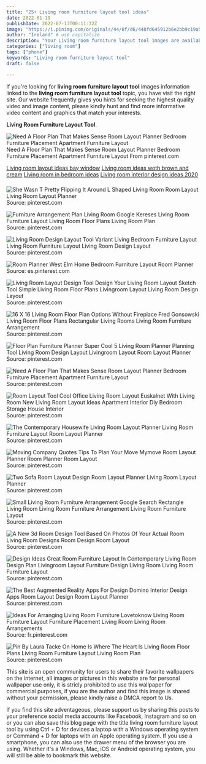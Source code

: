 ```yaml
---
title: "25+ Living room furniture layout tool ideas"
date: 2022-01-19
publishDate: 2022-07-13T00:11:32Z
image: "https://i.pinimg.com/originals/44/8f/d6/448fd645912b6e2bb9c19a5c082ad43f.jpg"
author: "Ireland" # use capitalize
description: "Your Living room furniture layout tool images are available. Living room furniture layout tool are a topic that is being searched for and liked by netizens today. You can Download the Living room furniture layout tool files here. Get all royalty-free photos and vectors."
categories: ["living room"]
tags: ["phone"]
keywords: "Living room furniture layout tool"
draft: false

---
```


If you're looking for **living room furniture layout tool** images information linked to the **living room furniture layout tool** topic, you have visit the right  site.  Our website frequently  gives you  hints  for seeking  the highest  quality video and image  content, please kindly hunt and find more informative video content and graphics  that match your interests.

**Living Room Furniture Layout Tool**. 

![Need A Floor Plan That Makes Sense Room Layout Planner Bedroom Furniture Placement Apartment Furniture Layout](https://i.pinimg.com/originals/9e/54/63/9e54636d4a80e72b49997495cd6d9a75.jpg "Need A Floor Plan That Makes Sense Room Layout Planner Bedroom Furniture Placement Apartment Furniture Layout")
Need A Floor Plan That Makes Sense Room Layout Planner Bedroom Furniture Placement Apartment Furniture Layout From pinterest.com

[Living room layout ideas bay window](/living-room-layout-ideas-bay-window/)
[Living room ideas woth brown and cream](/living-room-ideas-woth-brown-and-cream/)
[Living room in bedroom ideas](/living-room-in-bedroom-ideas/)
[Living room interior design ideas 2020](/living-room-interior-design-ideas-2020/)



### 

 


![She Wasn T Pretty Flipping It Around L Shaped Living Room Room Layout Living Room Layout Planner](https://i.pinimg.com/originals/7a/ef/db/7aefdbf2ae20fe0ce0d1755d691b998e.jpg "She Wasn T Pretty Flipping It Around L Shaped Living Room Room Layout Living Room Layout Planner")
Source: pinterest.com

 

![Furniture Arrangement Plan Living Room Google Kereses Living Room Furniture Layout Living Room Floor Plans Living Room Plan](https://i.pinimg.com/564x/3b/16/28/3b1628161c152ab9707232d728a5cf68.jpg "Furniture Arrangement Plan Living Room Google Kereses Living Room Furniture Layout Living Room Floor Plans Living Room Plan")
Source: pinterest.com

 

![Living Room Design Layout Tool Variant Living Bedroom Furniture Layout Living Room Furniture Layout Living Room Design Layout](https://i.pinimg.com/736x/13/62/ed/1362ed33a145fe7065c1c0adbd288783.jpg "Living Room Design Layout Tool Variant Living Bedroom Furniture Layout Living Room Furniture Layout Living Room Design Layout")
Source: pinterest.com

 

![Room Planner West Elm Home Bedroom Furniture Layout Room Planner](https://i.pinimg.com/originals/af/6e/4e/af6e4e857aa4466c6b573c048ef6e74a.jpg "Room Planner West Elm Home Bedroom Furniture Layout Room Planner")
Source: es.pinterest.com

 

![Living Room Layout Design Tool Design Your Living Room Layout Sketch Tool Simple Living Room Floor Plans Livingroom Layout Living Room Design Layout](https://i.pinimg.com/originals/8d/0e/16/8d0e16c8431d1374e16ca1968fbf51ea.jpg "Living Room Layout Design Tool Design Your Living Room Layout Sketch Tool Simple Living Room Floor Plans Livingroom Layout Living Room Design Layout")
Source: pinterest.com

 

![16 X 16 Living Room Floor Plan Options Without Fireplace Fred Gonsowski Living Room Floor Plans Rectangular Living Rooms Living Room Furniture Arrangement](https://i.pinimg.com/736x/1d/4a/a5/1d4aa567a1f4cbefb3aab7f6ca874254--decorating-living-rooms-living-room-ideas.jpg "16 X 16 Living Room Floor Plan Options Without Fireplace Fred Gonsowski Living Room Floor Plans Rectangular Living Rooms Living Room Furniture Arrangement")
Source: pinterest.com

 

![Floor Plan Furniture Planner Super Cool 5 Living Room Planner Planning Tool Living Room Design Layout Livingroom Layout Room Layout Planner](https://i.pinimg.com/736x/fe/50/48/fe5048da118034aa821100a733eeab1a--design-living-room-living-room-layouts.jpg "Floor Plan Furniture Planner Super Cool 5 Living Room Planner Planning Tool Living Room Design Layout Livingroom Layout Room Layout Planner")
Source: pinterest.com

 

![Need A Floor Plan That Makes Sense Room Layout Planner Bedroom Furniture Placement Apartment Furniture Layout](https://i.pinimg.com/originals/9e/54/63/9e54636d4a80e72b49997495cd6d9a75.jpg "Need A Floor Plan That Makes Sense Room Layout Planner Bedroom Furniture Placement Apartment Furniture Layout")
Source: pinterest.com

 

![Room Layout Tool Cool Office Living Room Layout Euskalnet With Living Room New Living Room Layout Ideas Apartment Interior Diy Bedroom Storage House Interior](https://i.pinimg.com/originals/89/e4/f9/89e4f9d35a2ba746d213d2c948958f4c.jpg "Room Layout Tool Cool Office Living Room Layout Euskalnet With Living Room New Living Room Layout Ideas Apartment Interior Diy Bedroom Storage House Interior")
Source: pinterest.com

 

![The Contemporary Housewife Living Room Layout Planner Living Room Furniture Layout Room Layout Planner](https://i.pinimg.com/originals/62/d5/78/62d578c9b531891be12aa45f0d7c043f.png "The Contemporary Housewife Living Room Layout Planner Living Room Furniture Layout Room Layout Planner")
Source: pinterest.com

 

![Moving Company Quotes Tips To Plan Your Move Mymove Room Layout Planner Room Planner Room Layout](https://i.pinimg.com/originals/45/81/a4/4581a43c6396e5e9982dd38cf6fd24de.jpg "Moving Company Quotes Tips To Plan Your Move Mymove Room Layout Planner Room Planner Room Layout")
Source: pinterest.com

 

![Two Sofa Room Layout Design Room Layout Planner Living Room Layout Planner](https://i.pinimg.com/originals/e0/23/27/e0232722af8d0134d7c49578467fb4d3.jpg "Two Sofa Room Layout Design Room Layout Planner Living Room Layout Planner")
Source: pinterest.com

 

![Small Living Room Furniture Arrangement Google Search Rectangle Living Room Living Room Furniture Arrangement Living Room Furniture Layout](https://i.pinimg.com/originals/f2/20/dd/f220dde092f19c7d0837191f35a1d45d.jpg "Small Living Room Furniture Arrangement Google Search Rectangle Living Room Living Room Furniture Arrangement Living Room Furniture Layout")
Source: pinterest.com

 

![A New 3d Room Design Tool Based On Photos Of Your Actual Room Living Room Designs Room Design Room Layout](https://i.pinimg.com/originals/20/45/9b/20459b212a13645cd4bfa67ce494cb7a.jpg "A New 3d Room Design Tool Based On Photos Of Your Actual Room Living Room Designs Room Design Room Layout")
Source: pinterest.com

 

![Design Ideas Great Room Furniture Layout In Contemporary Living Room Design Plan Livingroom Layout Furniture Design Living Room Living Room Furniture Layout](https://i.pinimg.com/originals/f5/35/b7/f535b7d175d6b64fa1fe786057d3183a.jpg "Design Ideas Great Room Furniture Layout In Contemporary Living Room Design Plan Livingroom Layout Furniture Design Living Room Living Room Furniture Layout")
Source: pinterest.com

 

![The Best Augmented Reality Apps For Design Domino Interior Design Apps Room Layout Design Room Layout Planner](https://i.pinimg.com/736x/78/c4/ee/78c4ee6e62b06e9cfd13996b9d0cd180.jpg "The Best Augmented Reality Apps For Design Domino Interior Design Apps Room Layout Design Room Layout Planner")
Source: pinterest.com

 

![Ideas For Arranging Living Room Furniture Lovetoknow Living Room Furniture Layout Furniture Placement Living Room Living Room Arrangements](https://i.pinimg.com/originals/bb/3b/8a/bb3b8a9a1c77a2b1b29268bbc7aa4b6f.jpg "Ideas For Arranging Living Room Furniture Lovetoknow Living Room Furniture Layout Furniture Placement Living Room Living Room Arrangements")
Source: fr.pinterest.com

 

![Pin By Laura Tacke On Home Is Where The Heart Is Living Room Floor Plans Living Room Furniture Layout Living Room Plan](https://i.pinimg.com/originals/44/8f/d6/448fd645912b6e2bb9c19a5c082ad43f.jpg "Pin By Laura Tacke On Home Is Where The Heart Is Living Room Floor Plans Living Room Furniture Layout Living Room Plan")
Source: pinterest.com

 

This site is an open community for users to share their favorite wallpapers on the internet, all images or pictures in this website are for personal wallpaper use only, it is stricly prohibited to use this wallpaper for commercial purposes, if you are the author and find this image is shared without your permission, please kindly raise a DMCA report to Us.

If you find this site adventageous, please support us by sharing this posts to your preference social media accounts like Facebook, Instagram and so on or you can also save this blog page with the title living room furniture layout tool by using Ctrl + D for devices a laptop with a Windows operating system or Command + D for laptops with an Apple operating system. If you use a smartphone, you can also use the drawer menu of the browser you are using. Whether it's a Windows, Mac, iOS or Android operating system, you will still be able to bookmark this website.
